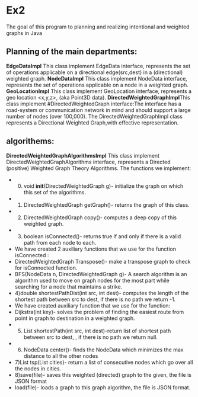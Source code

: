 # Ex2
The goal of this program to planning and realizing intentional and weighted graphs in Java

## Planning of the main departments:
**EdgeDataImpl**  This class implement EdgeData interface, represents the set of operations applicable on a directional edge(src,dest) in a (directional) weighted graph.
**NodeDataImpl**  This class implement NodeData interface, represents the set of operations applicable on a node in a weighted graph.
**GeoLocationImpl** This class implement GeoLocation interface, represents a geo location <x,y,z>, (aka Point3D data).
**DirectedWeightedGraphImpl**This class implement #DirectedWeightedGraph interface:The interface has a road-system or communication network in mind and should support a large number of nodes (over 100,000).
The DirectedWeightedGraphImpl class represents a Directional Weighted Graph,with effective representation.

## algorithems:
**DirectedWeightedGraphAlgorithmsImpl** This class implement DirectedWeightedGraphAlgorithms interface, represents a Directed (positive) Weighted Graph Theory Algorithms.
The functions we implement:
 * 0) void **init**(DirectedWeightedGraph g)- initialize the graph on which this set of the algorithms.
 * 1) DirectedWeightedGraph getGraph()- returns the graph of this class.
 * 2) DirectedWeightedGraph copy()- computes a deep copy of this weighted graph.
 * 3) boolean isConnected()- returns true if and only if there is a valid path from each node to each.
 *  We have created 2 auxiliary functions that we use for the function isConnected :
 *  DirectedWeightedGraph Transpose()- make a transpose graph to check for isConnected function.
 *  BFS(NodeData n, DirectedWeightedGraph g)- A search algorithm is an algorithm used to move on graph nodes for the most part while searching for a node that maintains a strike.
 * 4)double shortestPathDist(int src, int dest)- computes the length of the shortest path between src to dest, if there is no path we return -1.
 *   We have created auxiliary function that we use for the function:
 *   Dijkstra(int key)- solves the problem of finding the easiest route from point in graph to destination in a weighted graph.
 * 5) List<NodeData> shortestPath(int src, int dest)-return list of shortest path between src to dest, , if there is no path we return null.
 * 6) NodeData center()- finds the NodeData which minimizes the max distance to all the other nodes
 * 7)List<NodeData> tsp(List<NodeData> cities)- return a list of consecutive nodes which go over all the nodes in cities.
 * 8)save(file)- saves this weighted (directed) graph to the given, the file is JSON format
 * load(file)- loads a graph to this graph algorithm, the file is JSON format.
 
